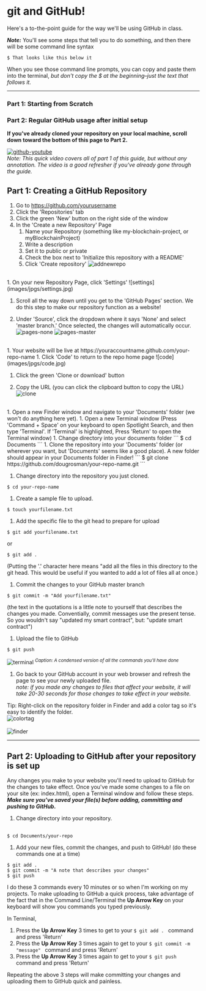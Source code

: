# git and GitHub!

Here's a to-the-point guide for the way we'll be using GitHub in class.

**_Note:_** You'll see some steps that tell you to do something, and then there will be some command line syntax
```
$ That looks like this below it
```
When you see those command line prompts, you can copy and paste them into the terminal, _but don't copy the $ at the beginning–just the text that follows it._ <br>

---

### Part 1: Starting from Scratch
### Part 2: Regular GitHub usage after initial setup
__If you've already cloned your repository on your local machine, scroll down toward the bottom of this page to Part 2.__

<a href="https://youtu.be/on7FnkFRr8U" target="blank">![github-youtube](images/jpgs/github.jpg)</a><br>
_Note: This quick video covers all of part 1 of this guide, but without any annotation. The video is a good refresher if you've already gone through the guide._

## Part 1: Creating a GitHub Repository

1. Go to https://github.com/yourusername
1. Click the 'Repositories' tab
1. Click the green 'New' button on the right side of the window
1. In the 'Create a new Repository' Page
    1. Name your Repository (something like my-blockchain-project, or myBlockchainProject)
    1. Write a description
    1. Set it to public or private
    1. Check the box next to 'Initialize this repository with a README'
    1. Click 'Create repository'
![addnewrepo](images/jpgs/addnewrepo.jpg)
<br>
1. On your new Repository Page, click 'Settings'
![settings](images/jpgs/settings.jpg)

1. Scroll all the way down until you get to the 'GitHub Pages' section. We do this step to make our repository function as a website!

1. Under 'Source', click the dropdown where it says 'None' and select 'master branch.' Once selected, the changes will automatically occur.
![pages-none](images/jpgs/pages-none.jpg)
![pages-master](images/jpgs/pages-master.jpg)
<br>
1. Your website will be live at https://youraccountname.github.com/your-repo-name
1. Click 'Code' to return to the repo home page
![code](images/jpgs/code.jpg)

1. Click the green 'Clone or download' button

1. Copy the URL (you can click the clipboard button to copy the URL)
![clone](images/jpgs/clone.jpg)
<br>
1. Open a new Finder window and navigate to your 'Documents' folder (we won't do anything here yet).
1. Open a new Terminal window (Press 'Command + Space' on your keyboard to open Spotlight Search, and then type 'Terminal'. If 'Terminal' is highlighted, Press 'Return' to open the Terminal window)
1. Change directory into your documents folder
```
$ cd Documents
```
1. Clone the repository into your 'Documents' folder (or wherever you want, but 'Documents' seems like a good place). A new folder should appear in your Documents folder in Finder!
```
$ git clone https://github.com/dougrosman/your-repo-name.git
```

1. Change directory into the repository you just cloned.
```
$ cd your-repo-name
```

1. Create a sample file to upload.
```
$ touch yourfilename.txt
```

1. Add the specific file to the git head to prepare for upload
```
$ git add yourfilename.txt
```
or
```
$ git add .
```
(Putting the '.' character here means "add all the files in this directory to the git head. This would be useful if you wanted to add a lot of files all at once.)
1. Commit the changes to your GitHub master branch
```
$ git commit -m "Add yourfilename.txt"
```
(the text in the quotations is a little note to yourself that describes the changes you made. Conventially, commit messages use the present tense. So you wouldn't say "updated my smart contract", but: "update smart contract")
1. Upload the file to GitHub
```
$ git push
```
![terminal](images/jpgs/terminal-fixed.jpg)
_<sup>Caption: A condensed version of all the commands you'll have done</sup>_
1. Go back to your GitHub account in your web browser and refresh the page to see your newly uploaded file.<br>
    _note: if you made any changes to files that affect your website, it will take 20-30 seconds for those changes to take effect in your website._

Tip: Right-click on the repository folder in Finder and add a color tag so it's easy to identify the folder.<br>
    ![colortag](images/jpgs/colortag-sm.jpg)<br><br>
    ![finder](images/jpgs/finder.jpg)
    
    
___


## Part 2: Uploading to GitHub after your repository is set up
Any changes you make to your website you'll need to upload to GitHub for the changes to take effect. Once you've made some changes to a file on your site (ex: index.html), open a Terminal window and follow these steps. __*Make sure you've saved your file(s) before adding, committing and pushing to GitHub.*__

1. Change directory into your repository.<br><br>
```
$ cd Documents/your-repo
```
1. Add your new files, commit the changes, and push to GitHub! (do these commands one at a time)
```
$ git add .
$ git commit -m "A note that describes your changes"
$ git push
```
I do these 3 commands every 10 minutes or so when I'm working on my projects. To make uploading to GitHub a quick process, take advantage of the fact that in the Command Line/Terminal the __Up Arrow Key__ on your keyboard will show you commands you typed previously.

In Terminal,
1. Press the __Up Arrow Key__ 3 times to get to your ```$ git add . ``` command and press 'Return'
1. Press the __Up Arrow Key__ 3 times again to get to your ```$ git commit -m "message" ``` command and press 'Return'
1. Press the __Up Arrow Key__ 3 times again to get to your ```$ git push ``` command and press 'Return'

Repeating the above 3 steps will make committing your changes and uploading them to GitHub quick and painless.
